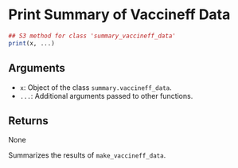 # Print Summary of Vaccineff Data

```r
## S3 method for class 'summary_vaccineff_data'
print(x, ...)
```

## Arguments

- `x`: Object of the class `summary.vaccineff_data`.
- `...`: Additional arguments passed to other functions.

## Returns

None

Summarizes the results of `make_vaccineff_data`.
